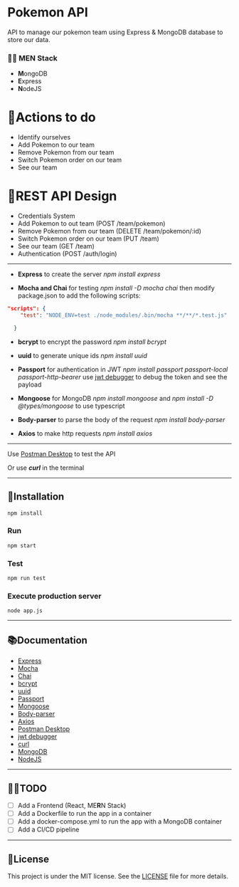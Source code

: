 # Pokemon API
API to manage our pokemon team using Express & MongoDB database to store our data.

### 👨‍💻 **MEN Stack**

- **M**ongoDB
- **E**xpress
- **N**odeJS

# 🔨Actions to do
- Identify ourselves
- Add Pokemon to our team
- Remove Pokemon from our team
- Switch Pokemon order on our team
- See our team

# 📄REST API Design
- Credentials System
- Add Pokemon to out team (POST /team/pokemon)
- Remove Pokemon from our team (DELETE /team/pokemon/:id)
- Switch Pokemon order on our team (PUT /team)
- See our team (GET /team)
- Authentication (POST /auth/login)
---
- **Express** to create the server _npm install express_

- **Mocha and Chai** for testing _npm install -D mocha chai_ then modify package.json to add the following scripts:
```json
"scripts": {
    "test": "NODE_ENV=test ./node_modules/.bin/mocha **/**/*.test.js"

  }
``` 
- **bcrypt** to encrypt the password _npm install bcrypt_

- **uuid** to generate unique ids _npm install uuid_

- **Passport** for authentication in JWT _npm install passport passport-local passport-http-bearer_ use [jwt debugger](jwt.io/#debugger-io) to debug the token and see the payload

- **Mongoose** for MongoDB _npm install mongoose_ and _npm install -D @types/mongoose_ to use typescript

- **Body-parser** to parse the body of the request _npm install body-parser_

- **Axios** to make http requests _npm install axios_

---

Use [Postman Desktop](https://www.getpostman.com/) to test the API

Or use **_curl_** in the terminal

---
## 🔮Installation
```
npm install
```
### Run
```
npm start
```
### Test
```
npm run test
```
### Execute production server
```
node app.js
```
---
## 📚Documentation
- [Express](https://expressjs.com/)
- [Mocha](https://mochajs.org/)
- [Chai](https://www.chaijs.com/)
- [bcrypt](https://www.npmjs.com/package/bcrypt)
- [uuid](https://www.npmjs.com/package/uuid)
- [Passport](http://www.passportjs.org/)
- [Mongoose](https://mongoosejs.com/)
- [Body-parser](https://www.npmjs.com/package/body-parser)
- [Axios](https://www.npmjs.com/package/axios)
- [Postman Desktop](https://www.getpostman.com/)
- [jwt debugger](jwt.io/#debugger-io)
- [curl](https://curl.haxx.se/)
- [MongoDB](https://www.mongodb.com/)
- [NodeJS](https://nodejs.org/en/)
---
## 👨‍🏭TODO
- [ ] Add a Frontend (React, ME**R**N Stack)
- [ ] Add a Dockerfile to run the app in a container
- [ ] Add a docker-compose.yml to run the app with a MongoDB container
- [ ] Add a CI/CD pipeline

---
## 📝License
This project is under the MIT license. See the [LICENSE](LICENSE) file for more details.


